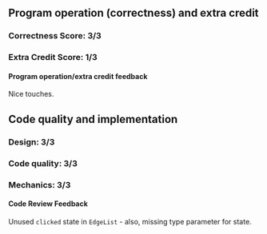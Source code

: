 ## Program operation (correctness) and extra credit

### Correctness Score: 3/3

### Extra Credit Score: 1/3

#### Program operation/extra credit feedback

Nice touches.

## Code quality and implementation

### Design: 3/3

### Code quality: 3/3

### Mechanics: 3/3

#### Code Review Feedback

Unused `clicked` state in `EdgeList` - also, missing type parameter for state.
